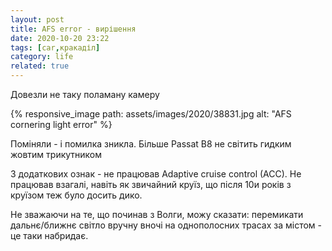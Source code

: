 ```yaml
---
layout: post
title: AFS error - вирішення
date: 2020-10-20 23:22 
tags: [car,кракаділ]
category: life
related: true
---
```

Довезли не таку поламану камеру

{% responsive_image path: assets/images/2020/38831.jpg alt: "AFS cornering light error" %}

Поміняли - і помилка зникла. Більше Passat B8 не світить гидким жовтим трикутником

З додаткових ознак - не працював Adaptive cruise control (ACC). Не працював взагалі, навіть як звичайний круїз, що після 10и років з круїзом теж було досить дико.

Не зважаючи на те, що починав з Волги, можу сказати: перемикати дальнє/ближнє світло вручну вночі на однополосних трасах за містом - це таки набридає.
